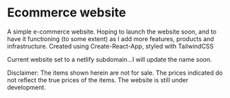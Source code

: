 # Ecommerce website

A simple e-commerce website. Hoping to launch the website soon, and to have it functioning (to some extent) as I add more features, products and infrastructure. Created using Create-React-App, styled with TailwindCSS

Current website set to a netlify subdomain...I will update the name soon.

Disclaimer: The items shown herein are not for sale. The prices indicated do not reflect the true prices of the items. The website is still under development.
